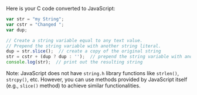 Here is your C code converted to JavaScript:

```javascript
var str = "my String";
var cstr = "Changed ";
var dup;

// Create a string variable equal to any text value.
// Prepend the string variable with another string literal.
dup = str.slice();  // create a copy of the original string
str = cstr + (dup ? dup : '');  // prepend the string variable with another string literal
console.log(str);  // print out the resulting string
```
Note: JavaScript does not have `string.h` library functions like `strlen()`, `strcpy()`, etc. However, you can use methods provided by JavaScript itself (e.g., `slice()` method) to achieve similar functionalities.
